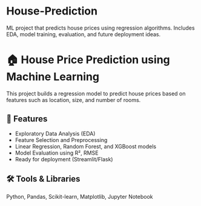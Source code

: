 # House-Prediction
ML project that predicts house prices using regression algorithms. Includes EDA, model training, evaluation, and future deployment ideas.

# 🏠 House Price Prediction using Machine Learning

This project builds a regression model to predict house prices based on features such as location, size, and number of rooms.

## 🚀 Features
- Exploratory Data Analysis (EDA)
- Feature Selection and Preprocessing
- Linear Regression, Random Forest, and XGBoost models
- Model Evaluation using R², RMSE
- Ready for deployment (Streamlit/Flask)

## 🛠 Tools & Libraries
Python, Pandas, Scikit-learn, Matplotlib, Jupyter Notebook


